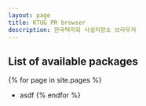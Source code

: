 ```yaml
---
layout: page
title: KTUG PR browser
description: 한국텍학회 사설저장소 브라우저
---
```


## List of available packages

{% for page in site.pages %}
- asdf
{% endfor %}
